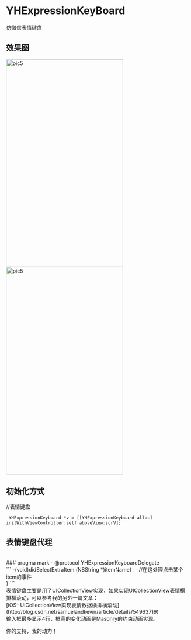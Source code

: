 # YHExpressionKeyBoard
仿微信表情键盘
## 效果图
<img src="http://img.blog.csdn.net/20170214170540043?watermark/2/text/aHR0cDovL2Jsb2cuY3Nkbi5uZXQvc2FtdWVsYW5ka2V2aW4=/font/5a6L5L2T/fontsize/400/fill/I0JBQkFCMA==/dissolve/70/gravity/Center" width = "320" height = "568" alt="pic5" 
align=center /> <img src="http://img.blog.csdn.net/20170401084424393?watermark/2/text/aHR0cDovL2Jsb2cuY3Nkbi5uZXQvc2FtdWVsYW5ka2V2aW4=/font/5a6L5L2T/fontsize/400/fill/I0JBQkFCMA==/dissolve/70/gravity/Center" width = "320" height = "568" alt="pic5" 
align=center /></br>


## 初始化方式 
//表情键盘 <br>
```
 YHExpressionKeyboard *v = [[YHExpressionKeyboard alloc] initWithViewController:self aboveView:scrV];
```

 ## 表情键盘代理 
<br>
 ### pragma mark - @protocol YHExpressionKeyboardDelegate <br>
```
  -(void)didSelectExtraItem:(NSString *)itemName{ 
     //在这处理点击某个item的事件<br>
  }
```
<br>
表情键盘主要是用了UICollectionView实现，如果实现UICollectionView表情横排横滚动，可以参考我的另外一篇文章：<br>
[iOS- UICollectionView实现表情数据横排横滚动](http://blog.csdn.net/samuelandkevin/article/details/54963719)<br>
输入框最多显示4行，框高的变化动画是Masonry的约束动画实现。<br>
<p>你的支持，我的动力！</p>
